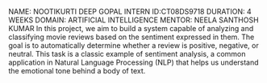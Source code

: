 NAME: NOOTIKURTI DEEP GOPAL
INTERN ID:CT08DS9718
DURATION: 4 WEEKS
DOMAIN: ARTIFICIAL INTELLIGENCE 
MENTOR: NEELA SANTHOSH KUMAR
In this project, we aim to build a system capable of analyzing and classifying movie reviews based on the sentiment expressed in them. The goal is to automatically determine whether a review is positive, negative, or neutral. This task is a classic example of sentiment analysis, a common application in Natural Language Processing (NLP) that helps us understand the emotional tone behind a body of text.
